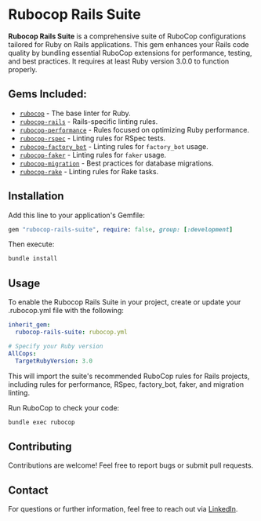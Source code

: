 # Rubocop Rails Suite

**Rubocop Rails Suite** is a comprehensive suite of RuboCop configurations tailored for Ruby on Rails applications. This gem enhances your Rails code quality by bundling essential RuboCop extensions for performance, testing, and best practices. It requires at least Ruby version 3.0.0 to function properly.

## Gems Included:

- [`rubocop`](https://github.com/rubocop/rubocop) - The base linter for Ruby.
- [`rubocop-rails`](https://github.com/rubocop/rubocop-rails) - Rails-specific linting rules.
- [`rubocop-performance`](https://github.com/rubocop/rubocop-performance) - Rules focused on optimizing Ruby performance.
- [`rubocop-rspec`](https://github.com/rubocop/rubocop-rspec) - Linting rules for RSpec tests.
- [`rubocop-factory_bot`](https://github.com/rubocop-hq/rubocop-factory_bot) - Linting rules for `factory_bot` usage.
- [`rubocop-faker`](https://github.com/nebulab/rubocop-faker) - Linting rules for `faker` usage.
- [`rubocop-migration`](https://github.com/xavier/rubocop-migration) - Best practices for database migrations.
- [`rubocop-rake`](https://github.com/rubocop/rubocop-rake) - Linting rules for Rake tasks.

## Installation

Add this line to your application's Gemfile:

```ruby
gem "rubocop-rails-suite", require: false, group: [:development]
```

Then execute:
```bash
bundle install
```

## Usage
To enable the Rubocop Rails Suite in your project, create or update your .rubocop.yml file with the following:

```yaml
inherit_gem:
  rubocop-rails-suite: rubocop.yml

# Specify your Ruby version
AllCops:
  TargetRubyVersion: 3.0
```

This will import the suite's recommended RuboCop rules for Rails projects, including rules for performance, RSpec, factory_bot, faker, and migration linting.

Run RuboCop to check your code:
```bash
bundle exec rubocop
```

## Contributing
Contributions are welcome! Feel free to report bugs or submit pull requests.

## Contact

For questions or further information, feel free to reach out via [LinkedIn](https://www.linkedin.com/in/grigore-george-mihai-73981b86/).
